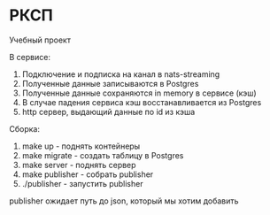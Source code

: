 # РКСП

Учебный проект

В сервисе:
<ol>
  <li>Подключение и подписка на канал в nats-streaming</li>
  <li>Полученные данные записываются в Postgres</li>
  <li>Полученные данные сохраняются in memory в сервисе (кэш)</li>
  <li>В случае падения сервиса кэш восстанавливается из Postgres</li>
  <li>http сервер, выдающий данные по id из кэша</li>
</ol>

Сборка:
<ol>
  <li>make up - поднять контейнеры
  <li>make migrate - создать таблицу в Postgres
  <li>make server - поднять сервер
  <li>make publisher - собрать publisher
  <li>./publisher - запустить publisher
</ol>
publisher ожидает путь до json, который мы хотим добавить

